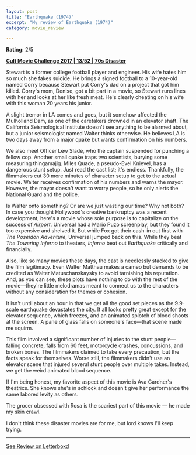 ```yaml
---
layout: post
title: "Earthquake (1974)"
excerpt: "My review of Earthquake (1974)"
category: movie_review

---
```


**Rating:** 2/5

<b><a href="https://boxd.it/q7TYk/detail">Cult Movie Challenge 2017 | 13/52 | 70s Disaster</a></b>

Stewart is a former college football player and engineer. His wife hates him so much she fakes suicide. He brings a signed football to a 10-year-old named Corry because Stewart put Corry's dad on a project that got him killed. Corry's mom, Denise, got a bit part in a movie, so Stewart runs lines with her and looks at her like fresh meat. He's clearly cheating on his wife with this woman 20 years his junior.

A slight tremor in LA comes and goes, but it somehow affected the Mulholland Dam, as one of the caretakers drowned in an elevator shaft. The California Seismological Institute doesn't see anything to be alarmed about, but a junior seismologist named Walter thinks otherwise. He believes LA is two days away from a major quake but wants confirmation on his numbers.

We also meet Officer Lew Slade, who the captain suspended for punching a fellow cop. Another small quake traps two scientists, burying some measuring thingamajig. Miles Quade, a pseudo-Evel Knievel, has a dangerous stunt setup. Just read the cast list; it's endless. Thankfully, the filmmakers cut 30 more minutes of character setup to get to the actual movie. Walter receives confirmation of his numbers and warns the mayor. However, the mayor doesn't want to worry people, so he only alerts the National Guard and the police.

Is Walter onto something? Or are we just wasting our time? Why not both? 
 
In case you thought Hollywood's creative bankruptcy was a recent development, here's a movie whose sole purpose is to capitalize on the success of <i>Airport</i>. Universal had a Mario Puzo screenplay, but they found it too expensive and shelved it. But while Fox got their cash-in out first with <i>The Poseidon Adventure</i>, Universal jumped back on this. While they beat <i>The Towering Inferno</i> to theaters, <i>Inferno</i> beat out <i>Earthquake</i> critically and financially.

Also, like so many movies these days, the cast is needlessly stacked to give the film legitimacy. Even Walter Matthau makes a cameo but demands to be credited as Walter Matuschanskaysky to avoid tarnishing his reputation. And, as you can see, these plots have nothing to do with the rest of the movie—they're little melodramas meant to connect us to the characters without any consideration for themes or cohesion.

It isn't until about an hour in that we get all the good set pieces as the 9.9-scale earthquake devastates the city. It all looks pretty great except for the elevator sequence, which freezes, and an animated splotch of blood shoots at the screen. A pane of glass falls on someone's face—that scene made me squirm.

This film involved a significant number of injuries to the stunt people—falling concrete, falls from 60 feet, motorcycle crashes, concussions, and broken bones. The filmmakers claimed to take every precaution, but the facts speak for themselves. Worse still, the filmmakers didn't use an elevator scene that injured several stunt people over multiple takes. Instead, we get the weird animated blood sequence.

If I'm being honest, my favorite aspect of this movie is Ava Gardner's theatrics. She knows she's in schlock and doesn't give her performance the same labored levity as others.

The grocer obsessed with Rosa is the scariest part of this movie — he made my skin crawl.

I don't think these disaster movies are for me, but lord knows I'll keep trying.

<hr>

[See Review on Letterboxd](https://boxd.it/9dJIbB)
